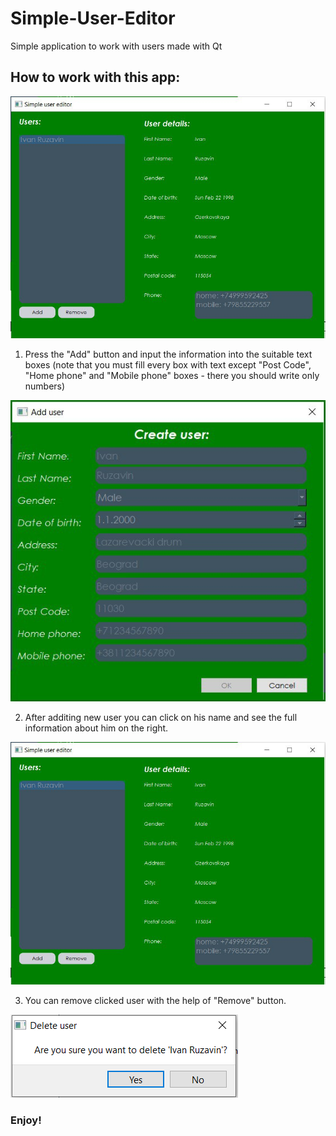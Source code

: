 # Simple-User-Editor
Simple application to work with users made with Qt

## How to work with this app:

![Preview](clicked_main.jpeg)

1) Press the "Add" button and input the information into the suitable text boxes (note that you must fill every box with text except "Post Code", "Home phone" and "Mobile phone" boxes - there you should write only numbers)

![Preview](add_user.jpeg)

2) After additing new user you can click on his name and see the full information about him on the right.

![Preview](clicked_main.jpeg)

3) You can remove clicked user with the help of "Remove" button.

![Preview](remove_user.PNG)

### Enjoy!
